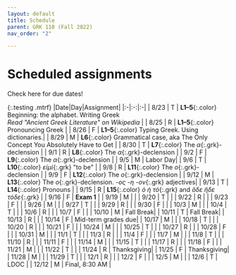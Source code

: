 ```yaml
---
layout: default
title: Schedule
parent: GRK 110 (Fall 2022)
nav_order: "2"

---
```

# Scheduled assignments

Check here for due dates!

{:.testing .mtrf}
|Date|Day|Assignment|
|:-|:-:|:-|
| 8/23 | T | **L1–5**{:.color} Beginning: the alphabet. Writing Greek<br>*Read "Ancient Greek Literature" on Wikipedia* |
| 8/25 | R | **L1–5**{:.color} Pronouncing Greek |
| 8/26 | F | **L1–5**{:.color} Typing Greek. Using dictionaries.|
| 8/29 | M | **L6**{:.color} Grammatical case, aka The Only Concept You Absolutely Have to Get |
| 8/30 | T | **L7**{:.color} The *α*{:.grk}-declension |
| 9/1 | R | **L8**{:.color} The *α*{:.grk}-declension |
| 9/2 | F | **L9**{:.color} The *α*{:.grk}-declension |
| 9/5 | M | Labor Day|
| 9/6 | T | **L10**{:.color} *εἰμί*{:.grk} "to be" |
| 9/8 | R | **L11**{:.color} The *ο*{:.grk}-declension  |
| 9/9 | F | **L12**{:.color} The *ο*{:.grk}-declension   |
| 9/12 | M | **L13**{:.color} The *ο*{:.grk}-declension. *-ος -η -ον*{:.grk} adjectives|
| 9/13 | T | **L14**{:.color} Pronouns |
| 9/15 | R | **L15**{:.color} *ὁ ἡ τό*{:.grk} and *ὅδε ἥδε τόδε*{:.grk} |
| 9/16 | F | **Exam 1** |
| 9/19 | M | |
| 9/20 | T | |
| 9/22 | R | |
| 9/23 | F | |
| 9/26 | M | |
| 9/27 | T | |
| 9/29 | R | |
| 9/30 | F | |
| 10/3 | M | |
| 10/4 | T | |
| 10/6 | R | |
| 10/7 | F | |
| 10/10 | M | Fall Break|
| 10/11 | T | Fall Break|
| 10/13 | R | |
| 10/14 | F | Mid-term grades due|
| 10/17 | M | |
| 10/18 | T | |
| 10/20 | R | |
| 10/21 | F | |
| 10/24 | M | |
| 10/25 | T | |
| 10/27 | R | |
| 10/28 | F | |
| 10/31 | M | |
| 11/1 | T | |
| 11/3 | R | |
| 11/4 | F | |
| 11/7 | M | |
| 11/8 | T | |
| 11/10 | R | |
| 11/11 | F | |
| 11/14 | M | |
| 11/15 | T | |
| 11/17 | R | |
| 11/18 | F | |
| 11/21 | M | |
| 11/22 | T | |
| 11/24 | R | Thanksgiving|
| 11/25 | F | Thanksgiving|
| 11/28 | M | |
| 11/29 | T | |
| 12/1 | R | |
| 12/2 | F | |
| 12/5 | M | |
| 12/6 | T | LDOC |
| 12/12 | M | Final, 8:30 AM |
